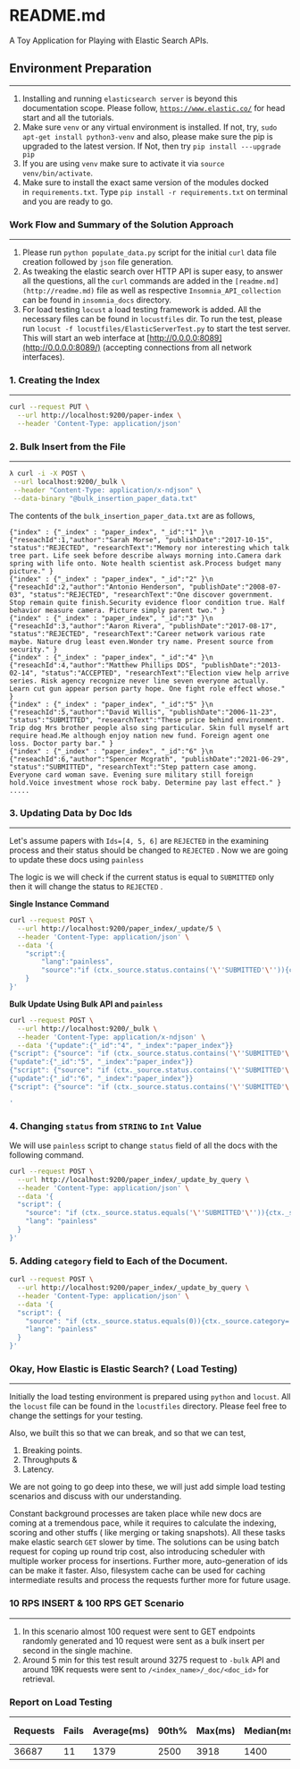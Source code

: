 # README.md

A Toy Application for Playing with Elastic Search APIs.

## Environment Preparation

---

1. Installing and running `elasticsearch server` is beyond this documentation scope. Please follow, [`https://www.elastic.co/`](https://www.elastic.co/) for head start and all the tutorials.
2. Make sure `venv` or any virtual environment is installed. If not, try, `sudo apt-get install python3-venv` and also, please make sure the pip is upgraded to the latest version. If Not, then try `pip install ---upgrade pip`
3. If you are using `venv` make sure to activate it via `source venv/bin/activate`.
4. Make sure to install the exact same version of the modules docked in `requirements.txt`. Type `pip install -r requirements.txt` on terminal and you are ready to go.

### Work Flow and Summary of the Solution Approach

---

1. Please run `python populate_data.py` script for the initial `curl` data file creation followed by `json` file generation. 
2. As tweaking the elastic search over HTTP API is super easy, to answer all the questions, all the `curl` commands are added in the `[readme.md](http://readme.md)` file as well as respective `Insomnia_API_collection` can be found in `insomnia_docs` directory. 
3. For load testing `locust` a load testing framework is added. All the necessary files can be found in `locustfiles` dir. To run the test, please run `locust -f locustfiles/ElasticServerTest.py` to start the test server. This will start an web interface at [http://0.0.0.0:8089](http://0.0.0.0:8089/) (accepting connections from all network interfaces). 

### 1. Creating the Index

---

```bash
curl --request PUT \
  --url http://localhost:9200/paper-index \
  --header 'Content-Type: application/json'
```

### 2. Bulk Insert from the File

---

```bash
λ curl -i -X POST \
 --url localhost:9200/_bulk \
 --header "Content-Type: application/x-ndjson" \
 --data-binary "@bulk_insertion_paper_data.txt"
```

The contents of the `bulk_insertion_paper_data.txt` are as follows, 

```
{"index" : {"_index" : "paper_index", "_id":"1" }\n
{"reseachId":1,"author":"Sarah Morse", "publishDate":"2017-10-15", "status":"REJECTED", "researchText":"Memory nor interesting which talk tree part. Life seek before describe always morning into.Camera dark spring with life onto. Note health scientist ask.Process budget many picture." }
{"index" : {"_index" : "paper_index", "_id":"2" }\n
{"reseachId":2,"author":"Antonio Henderson", "publishDate":"2008-07-03", "status":"REJECTED", "researchText":"One discover government. Stop remain quite finish.Security evidence floor condition true. Half behavior measure camera. Picture simply parent two." }
{"index" : {"_index" : "paper_index", "_id":"3" }\n
{"reseachId":3,"author":"Aaron Rivera", "publishDate":"2017-08-17", "status":"REJECTED", "researchText":"Career network various rate maybe. Nature drug least even.Wonder try name. Present source from security." }
{"index" : {"_index" : "paper_index", "_id":"4" }\n
{"reseachId":4,"author":"Matthew Phillips DDS", "publishDate":"2013-02-14", "status":"ACCEPTED", "researchText":"Election view help arrive series. Risk agency recognize never line seven everyone actually. Learn cut gun appear person party hope. One fight role effect whose." }
{"index" : {"_index" : "paper_index", "_id":"5" }\n
{"reseachId":5,"author":"David Willis", "publishDate":"2006-11-23", "status":"SUBMITTED", "researchText":"These price behind environment. Trip dog Mrs brother people also sing particular. Skin full myself art require head.Me although enjoy nation new fund. Foreign agent one loss. Doctor party bar." }
{"index" : {"_index" : "paper_index", "_id":"6" }\n
{"reseachId":6,"author":"Spencer Mcgrath", "publishDate":"2021-06-29", "status":"SUBMITTED", "researchText":"Step pattern case among. Everyone card woman save. Evening sure military still foreign hold.Voice investment whose rock baby. Determine pay last effect." }
.....
```

### 3. Updating Data by Doc Ids

---

Let's assume papers with  `Ids=[4, 5, 6]` are `REJECTED` in the examining process and their status should be changed to `REJECTED` . Now we are going to update these docs using `painless`

The logic is we will check if the current status is equal to `SUBMITTED` only then it will change the status to `REJECTED` . 

**Single Instance Command**

```bash
curl --request POST \
  --url http://localhost:9200/paper_index/_update/5 \
  --header 'Content-Type: application/json' \
  --data '{
	"script":{
		"lang":"painless",
		"source":"if (ctx._source.status.contains('\''SUBMITTED'\'')){ctx._source.status = '\''REJECTED'\''}"
	}
}'
```

**Bulk Update Using Bulk API and `painless`** 

```bash
curl --request POST \
  --url http://localhost:9200/_bulk \
  --header 'Content-Type: application/x-ndjson' \
  --data '{"update":{"_id":"4", "_index":"paper_index"}}
{"script": {"source": "if (ctx._source.status.contains('\''SUBMITTED'\'')){ctx._source.status='\''REJECTED'\''}","lang": "painless"}}
{"update":{"_id":"5", "_index":"paper_index"}}
{"script": {"source": "if (ctx._source.status.contains('\''SUBMITTED'\'')){ctx._source.status='\''REJECTED'\''}","lang": "painless"}}
{"update":{"_id":"6", "_index":"paper_index"}}
{"script": {"source": "if (ctx._source.status.contains('\''SUBMITTED'\'')){ctx._source.status='\''REJECTED'\''}","lang": "painless"}}

'
```

### 4. Changing `status` from `STRING` to `Int` Value

We will use `painless` script to change `status` field of all the docs with the following command. 

```bash
curl --request POST \
  --url http://localhost:9200/paper_index/_update_by_query \
  --header 'Content-Type: application/json' \
  --data '{
  "script": {
    "source": "if (ctx._source.status.equals('\''SUBMITTED'\'')){ctx._source.status=0} if (ctx._source.status.equals('\''ACCEPTED'\'')){ctx._source.status=1}if (ctx._source.status.equals('\''REJECTED'\'')){ctx._source.status=2}",
    "lang": "painless"
  }
}'
```

### 5. Adding `category` field to Each of the Document.

```bash
curl --request POST \
  --url http://localhost:9200/paper_index/_update_by_query \
  --header 'Content-Type: application/json' \
  --data '{
  "script": {
    "source": "if (ctx._source.status.equals(0)){ctx._source.category='\''submitted'\''} if (ctx._source.status.equals(1)){ctx._source.category='\''accepted'\''}if (ctx._source.status.equals(2)){ctx._source.category='\''rejected'\''}",
    "lang": "painless"
  }
}'
```

### Okay, How Elastic is Elastic Search? ( Load Testing)

---

Initially the load testing environment is prepared using `python` and `locust`. All the `locust` file can be found in the `locustfiles` directory. Please feel free to change the settings for your testing. 

Also, we built this so that we can break, and so that we can test, 

1. Breaking points.
2. Throughputs &
3. Latency. 

We are not going to go deep into these, we will just add simple load testing scenarios and discuss with our understanding. 

Constant background processes are taken place while new docs are coming at a tremendous pace, while it requires to calculate the indexing, scoring and other stuffs ( like merging or taking snapshots). All these tasks make elastic search `GET` slower by time. The solutions can be using batch request for coping up round trip cost, also introducing scheduler with multiple worker process for insertions. Further more, auto-generation of ids can be make it faster. Also, filesystem cache can be used for caching intermediate results and process the requests further more for future usage. 

### **10 RPS INSERT & 100 RPS GET Scenario**

---

1. In this scenario almost 100 request were sent to GET endpoints randomly generated and 10 request were sent as a bulk insert per second in the single machine. 
2. Around 5 min for this test result around 3275 request to `-bulk` API and around 19K requests were sent to `/<index_name>/_doc/<doc_id>` for retrieval. 

### Report on Load Testing
| Requests | Fails | Average(ms) | 90th% | Max(ms) | Median(ms) | Min(ms) | Current Failure/s |
|----------|-------|-------------|-------|---------|------------|---------|-------------------|
| 36687    | 11    | 1379        | 2500  | 3918    | 1400       | 1       | 0.1               |

